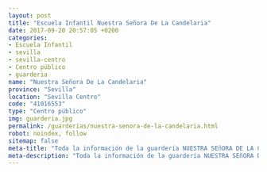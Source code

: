 ```yaml
---
layout: post
title: "Escuela Infantil Nuestra Señora De La Candelaria"
date: 2017-09-20 20:57:05 +0200
categories:
- Escuela Infantil
- sevilla
- sevilla-centro
- Centro público
- guarderia
name: "Nuestra Señora De La Candelaria"
province: "Sevilla"
location: "Sevilla Centro"
code: "41016553"
type: "Centro público"
img: guarderia.jpg
permalink: /guarderias/nuestra-senora-de-la-candelaria.html
robot: noindex, follow
sitemap: false
meta-title: "Toda la información de la guardería NUESTRA SEñORA DE LA CANDELARIA"
meta-description: "Toda la información de la guardería NUESTRA SEñORA DE LA CANDELARIA"
---
```

